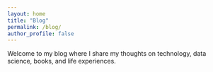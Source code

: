 ```yaml
---
layout: home
title: "Blog"
permalink: /blog/
author_profile: false
---
```


Welcome to my blog where I share my thoughts on technology, data science, books, and life experiences.
